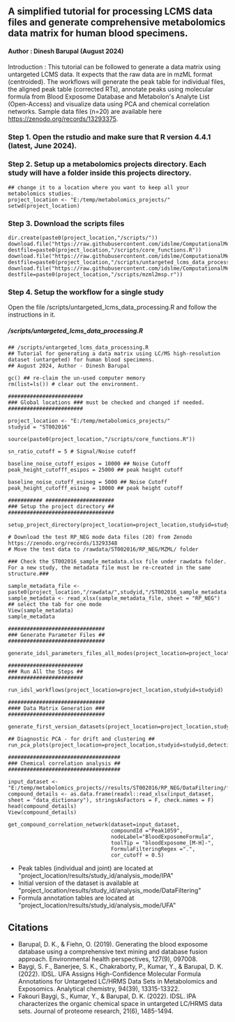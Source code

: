 ## A simplified tutorial for processing LCMS data files and generate comprehensive metabolomics data matrix for human blood specimens. 
#### Author : Dinesh Barupal (August 2024)

Introduction : This tutorial can be followed to generate a data matrix using untargeted LCMS data. It expects that the raw data are in mzML format (centroided). The workflows will generate the peak table for individual files, the aligned peak table (corrected RTs), annotate peaks using molecular formula from Blood Exposome Database and Metabolon's Analyte List (Open-Access) and visualize data using PCA and chemical correlation networks. Sample data files (n=20) are available here https://zenodo.org/records/13293375. 

### Step 1. Open the rstudio and make sure that R version 4.4.1 (latest, June 2024). 

### Step 2. Setup up a metabolomics projects directory. Each study will have a folder inside this projects directory. 
````
## change it to a location where you want to keep all your metabolomics studies. 
project_location <- "E:/temp/metabolomics_projects/"
setwd(project_location)
````
### Step 3. Download the scripts files
````
dir.create(paste0(project_location,"/scripts/"))
download.file("https://raw.githubusercontent.com/idslme/ComputationalMetabolomicsTutorials/main/R/core_functions.R", destfile=paste0(project_location,"/scripts/core_functions.R"))
download.file("https://raw.githubusercontent.com/idslme/ComputationalMetabolomicsTutorials/main/R/untargeted_lcms_data_processing.R", destfile=paste0(project_location,"/scripts/untargeted_lcms_data_processing.R"))
download.file("https://raw.githubusercontent.com/idslme/ComputationalMetabolomicsTutorials/main/R/mzml2msp.r", destfile=paste0(project_location,"/scripts/mzml2msp.r"))
````
### Step 4. Setup the workflow for a single study

Open the file /scripts/untargeted_lcms_data_processing.R and follow the instructions in it.

##### /scripts/untargeted_lcms_data_processing.R 
````
## /scripts/untargeted_lcms_data_processing.R 
## Tutorial for generating a data matrix using LC/MS high-resolution dataset (untargeted) for human blood specimens.
## August 2024, Author - Dinesh Barupal

gc() ## re-claim the un-used computer memory
rm(list=ls()) # clear out the environment.

########################
### Global locations ### must be checked and changed if needed.
########################

project_location <- "E:/temp/metabolomics_projects/"
studyid = "ST002016"

source(paste0(project_location,"/scripts/core_functions.R"))

sn_ratio_cutoff = 5 # Signal/Noise cutoff

baseline_noise_cutoff_esipos = 10000 ## Noise Cutoff
peak_height_cutofff_esipos = 25000 ## peak height cutoff

baseline_noise_cutoff_esineg = 5000 ## Noise Cutoff
peak_height_cutofff_esineg = 10000 ## peak height cutoff

########### ######################
### Setup the project directory ##
##################################

setup_project_directory(project_location=project_location,studyid=studyid)

# Download the test RP_NEG mode data files (20) from Zenodo https://zenodo.org/records/13293348
# Move the test data to /rawdata/ST002016/RP_NEG/MZML/ folder

### Check the ST002016_sample_metadata.xlsx file under rawdata folder. For a new study, the metadata file must be re-created in the same structure.###

sample_metadata_file <- paste0(project_location,"/rawdata/",studyid,"/ST002016_sample_metadata.xlsx")
sample_metadata <- read_xlsx(sample_metadata_file, sheet = "RP_NEG") ## select the tab for one mode
View(sample_metadata)
sample_metadata

###############################
### Generate Parameter Files ##
###############################

generate_idsl_parameters_files_all_modes(project_location=project_location,studyid=studyid)

########################
### Run All the Steps ##
########################

run_idsl_workflows(project_location=project_location,studyid=studyid)

###############################
#### Data Matrix Generation ###
###############################

generate_first_version_datasets(project_location=project_location,studyid=studyid,detectionFrequency=5)

## Diagnostic PCA - for drift and clustering ##
run_pca_plots(project_location=project_location,studyid=studyid,detectionFrequency=5)

####################################
### Chemical correlation analysis ##
####################################

input_dataset <- "E:/temp/metabolomics_projects//results/ST002016/RP_NEG/DataFiltering/freq5/ST002016_RP_NEG_5_filtered_dataset.xlsx"
compound_details <- as.data.frame(readxl::read_xlsx(input_dataset, sheet = "data_dictionary"), stringsAsFactors = F, check.names = F)
head(compound_details)
View(compound_details)

get_compound_correlation_network(dataset=input_dataset,
                                 compoundId ="Peak1059",
                                 nodeLabel="BloodExposomeFormula",
                                 toolTip = "bloodExposome_[M-H]-",
                                 FormulaFilteringRegex =".",
                                 cor_cutoff = 0.5)

````

- Peak tables (individual and joint) are located at "project_location/results/study_id/analysis_mode/IPA"
- Initial version of the dataset is available at "project_location/results/study_id/analysis_mode/DataFiltering"
- Formula annotation tables are located at "project_location/results/study_id/analysis_mode/UFA"

## Citations
* Barupal, D. K., & Fiehn, O. (2019). Generating the blood exposome database using a comprehensive text mining and database fusion approach. Environmental health perspectives, 127(9), 097008.
* Baygi, S. F., Banerjee, S. K., Chakraborty, P., Kumar, Y., & Barupal, D. K. (2022). IDSL. UFA Assigns High-Confidence Molecular Formula Annotations for Untargeted LC/HRMS Data Sets in Metabolomics and Exposomics. Analytical chemistry, 94(39), 13315-13322.
* Fakouri Baygi, S., Kumar, Y., & Barupal, D. K. (2022). IDSL. IPA characterizes the organic chemical space in untargeted LC/HRMS data sets. Journal of proteome research, 21(6), 1485-1494.

